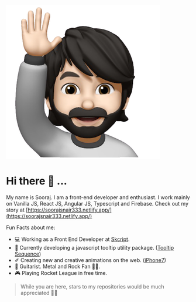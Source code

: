![Me](https://github.com/SoorajSNBlaze333/SoorajSNBlaze333/blob/master/Sooraj.png)

# Hi there 👋 ...

My name is Sooraj. I am a front-end developer and enthusiast. I work mainly on Vanilla JS, React JS, Angular JS, Typescript and Firebase. Check out my story at [https://soorajsnair333.netlify.app/](https://soorajsnair333.netlify.app/)

Fun Facts about me:
- 💻 Working as a Front End Developer at [Skcript](https://www.skcript.com/).
- 💬 Currently developing a javascript tooltip utility package. ([Tooltip Sequence](https://github.com/SoorajSNBlaze333/tooltip-sequence))
- ✐ Creating new and creative animations on the web. ([iPhone7](https://iphone-7-ios13.netlify.app/))
- 🎸 Guitarist. Metal and Rock Fan 🤘🏻.
- 🎮 Playing Rocket League in free time.

> While you are here, stars to my repositories would be much appreciated 🤘🏻
